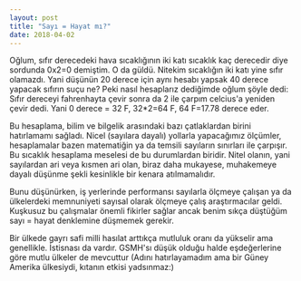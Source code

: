 ```yaml
---
layout: post
title: "Sayı = Hayat mı?"
date: 2018-04-02
---
```


Oğlum, sıfır derecedeki hava sıcaklığının iki katı sıcaklık kaç derecedir diye sordunda 0x2=0 demiştim. O da güldü. Nitekim sıcaklığın iki katı yine sıfır olamazdı. Yani düşünün 20 derece için aynı hesabı yapsak 40 derece yapacak sıfırın suçu ne? Peki nasıl hesaplarız dediğimde oğlum şöyle dedi: Sıfır dereceyi fahrenhayta çevir sonra da 2 ile çarpım celcius'a yeniden çevir dedi. Yani 0 derece = 32 F, 32\*2=64 F, 64 F=17.78 derece eder.

Bu hesaplama, bilim ve bilgelik arasındaki bazı çatlaklardan birini hatırlamamı sağladı. Nicel (sayılara dayalı) yollarla yapacağımız ölçümler, hesaplamalar bazen matematiğin ya da temsili sayıların sınırları ile çarpışır. Bu sıcaklık hesaplama meselesi de bu durumlardan biridir. Nitel olanın, yani sayılardan ari veya kısmen ari olan, biraz daha mukayese, muhakemeye dayalı düşünme şekli kesinlikle bir kenara atılmamalıdır.

Bunu düşünürken, iş yerlerinde performansı sayılarla ölçmeye çalışan ya da ülkelerdeki memnuniyeti sayısal olarak ölçmeye çalış araştırmacılar geldi. Kuşkusuz bu çalışmalar önemli fikirler sağlar ancak benim sıkça düştüğüm sayı = hayat denklemine düşmemek gerekir.

Bir ülkede gayrı safi milli hasılat arttıkça mutluluk oranı da yükselir ama genellikle. İstisnası da vardır. GSMH'sı düşük olduğu halde eşdeğerlerine göre mutlu ülkeler de mevcuttur (Adını hatırlayamadım ama bir Güney Amerika ülkesiydi, kıtanın etkisi yadsınmaz:)
